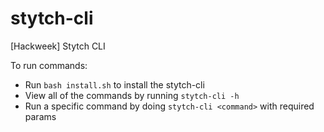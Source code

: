 # stytch-cli
[Hackweek] Stytch CLI

To run commands:
- Run `bash install.sh` to install the stytch-cli
- View all of the commands by running `stytch-cli -h`
- Run a specific command by doing `stytch-cli <command>` with required params
